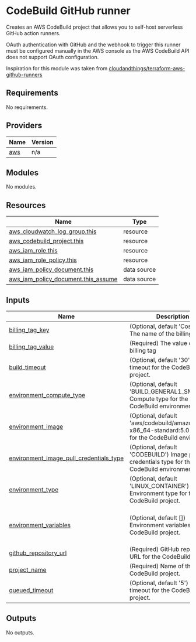 # CodeBuild GitHub runner

Creates an AWS CodeBuild project that allows you to self-host serverless GitHub action runners.

OAuth authentication with GitHub and the webhook to trigger this runner must be configured manually in the AWS console as the AWS CodeBuild API does not support OAuth configuration.

Inspiration for this module was taken from [cloudandthings/terraform-aws-github-runners](https://github.com/cloudandthings/terraform-aws-github-runners)

## Requirements

No requirements.

## Providers

| Name | Version |
|------|---------|
| <a name="provider_aws"></a> [aws](#provider\_aws) | n/a |

## Modules

No modules.

## Resources

| Name | Type |
|------|------|
| [aws_cloudwatch_log_group.this](https://registry.terraform.io/providers/hashicorp/aws/latest/docs/resources/cloudwatch_log_group) | resource |
| [aws_codebuild_project.this](https://registry.terraform.io/providers/hashicorp/aws/latest/docs/resources/codebuild_project) | resource |
| [aws_iam_role.this](https://registry.terraform.io/providers/hashicorp/aws/latest/docs/resources/iam_role) | resource |
| [aws_iam_role_policy.this](https://registry.terraform.io/providers/hashicorp/aws/latest/docs/resources/iam_role_policy) | resource |
| [aws_iam_policy_document.this](https://registry.terraform.io/providers/hashicorp/aws/latest/docs/data-sources/iam_policy_document) | data source |
| [aws_iam_policy_document.this_assume](https://registry.terraform.io/providers/hashicorp/aws/latest/docs/data-sources/iam_policy_document) | data source |

## Inputs

| Name | Description | Type | Default | Required |
|------|-------------|------|---------|:--------:|
| <a name="input_billing_tag_key"></a> [billing\_tag\_key](#input\_billing\_tag\_key) | (Optional, default 'CostCentre') The name of the billing tag | `string` | `"CostCentre"` | no |
| <a name="input_billing_tag_value"></a> [billing\_tag\_value](#input\_billing\_tag\_value) | (Required) The value of the billing tag | `string` | n/a | yes |
| <a name="input_build_timeout"></a> [build\_timeout](#input\_build\_timeout) | (Optional, default '30') Build timeout for the CodeBuild project. | `number` | `30` | no |
| <a name="input_environment_compute_type"></a> [environment\_compute\_type](#input\_environment\_compute\_type) | (Optional, default 'BUILD\_GENERAL1\_SMALL') Compute type for the CodeBuild environment. | `string` | `"BUILD_GENERAL1_SMALL"` | no |
| <a name="input_environment_image"></a> [environment\_image](#input\_environment\_image) | (Optional, default 'aws/codebuild/amazonlinux2-x86\_64-standard:5.0') Image for the CodeBuild environment. | `string` | `"aws/codebuild/amazonlinux2-x86_64-standard:5.0"` | no |
| <a name="input_environment_image_pull_credentials_type"></a> [environment\_image\_pull\_credentials\_type](#input\_environment\_image\_pull\_credentials\_type) | (Optional, default 'CODEBUILD') Image pull credentials type for the CodeBuild environment. | `string` | `"CODEBUILD"` | no |
| <a name="input_environment_type"></a> [environment\_type](#input\_environment\_type) | (Optional, default 'LINUX\_CONTAINER') Environment type for the CodeBuild project. | `string` | `"LINUX_CONTAINER"` | no |
| <a name="input_environment_variables"></a> [environment\_variables](#input\_environment\_variables) | (Optional, default []) Environment variables for the CodeBuild project. | <pre>list(object({<br/>    name  = string<br/>    value = string<br/>  }))</pre> | `[]` | no |
| <a name="input_github_repository_url"></a> [github\_repository\_url](#input\_github\_repository\_url) | (Required) GitHub repository URL for the CodeBuild source. | `string` | n/a | yes |
| <a name="input_project_name"></a> [project\_name](#input\_project\_name) | (Required) Name of the CodeBuild project. | `string` | n/a | yes |
| <a name="input_queued_timeout"></a> [queued\_timeout](#input\_queued\_timeout) | (Optional, default '5') Queued timeout for the CodeBuild project. | `number` | `5` | no |

## Outputs

No outputs.
